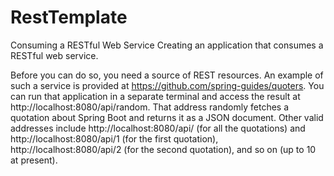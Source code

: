 # RestTemplate
Consuming a RESTful Web Service
Creating an application that consumes a RESTful web service.

Before you can do so, you need a source of REST resources. An example of such a service is provided at https://github.com/spring-guides/quoters. You can run that application in a separate terminal and access the result at http://localhost:8080/api/random. That address randomly fetches a quotation about Spring Boot and returns it as a JSON document. Other valid addresses include http://localhost:8080/api/ (for all the quotations) and http://localhost:8080/api/1 (for the first quotation), http://localhost:8080/api/2 (for the second quotation), and so on (up to 10 at present).
